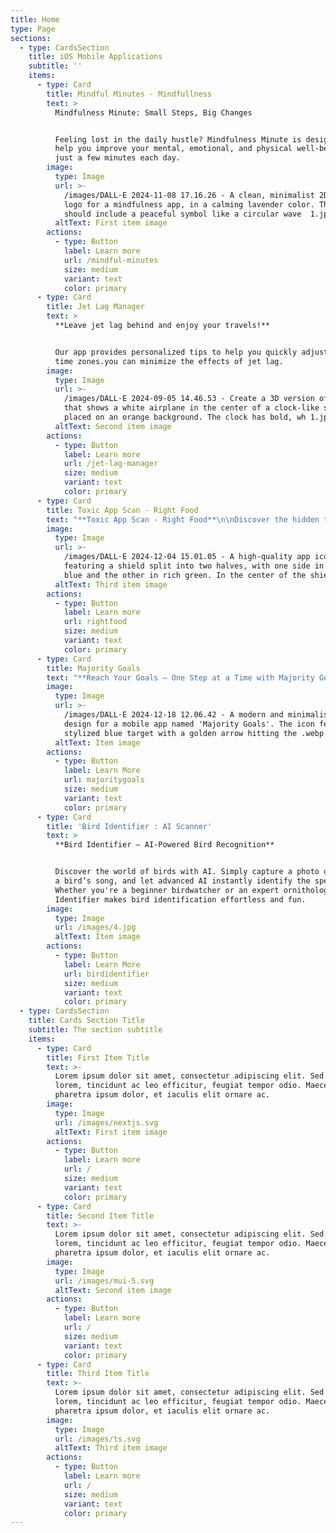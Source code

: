 ```yaml
---
title: Home
type: Page
sections:
  - type: CardsSection
    title: iOS Mobile Applications
    subtitle: ''
    items:
      - type: Card
        title: Mindful Minutes - Mindfullness
        text: >
          Mindfulness Minute: Small Steps, Big Changes


          Feeling lost in the daily hustle? Mindfulness Minute is designed to
          help you improve your mental, emotional, and physical well-being with
          just a few minutes each day.
        image:
          type: Image
          url: >-
            /images/DALL·E 2024-11-08 17.16.26 - A clean, minimalist 2D flat
            logo for a mindfulness app, in a calming lavender color. The design
            should include a peaceful symbol like a circular wave  1.jpg
          altText: First item image
        actions:
          - type: Button
            label: Learn more
            url: /mindful-minutes
            size: medium
            variant: text
            color: primary
      - type: Card
        title: Jet Lag Manager
        text: >
          **Leave jet lag behind and enjoy your travels!**


          Our app provides personalized tips to help you quickly adjust to new
          time zones.you can minimize the effects of jet lag.
        image:
          type: Image
          url: >-
            /images/DALL·E 2024-09-05 14.46.53 - Create a 3D version of an icon
            that shows a white airplane in the center of a clock-like shape,
            placed on an orange background. The clock has bold, wh 1.jpg
          altText: Second item image
        actions:
          - type: Button
            label: Learn more
            url: /jet-lag-manager
            size: medium
            variant: text
            color: primary
      - type: Card
        title: Toxic App Scan - Right Food
        text: "**Toxic App Scan - Right Food**\n\nDiscover the hidden truth in your food with Right Food! Whether you're on a clean eating journey, looking for a reliable calorie counter, or want a gluten-free scanner, Right Food has you covered.\_\n"
        image:
          type: Image
          url: >-
            /images/DALL·E 2024-12-04 15.01.05 - A high-quality app icon
            featuring a shield split into two halves, with one side in vibrant
            blue and the other in rich green. In the center of the shie.webp
          altText: Third item image
        actions:
          - type: Button
            label: Learn more
            url: rightfood
            size: medium
            variant: text
            color: primary
      - type: Card
        title: Majority Goals
        text: "**Reach Your Goals – One Step at a Time with Majority Goals!**\n\n**Majority Goals**\_is your personal habit-building companion designed to make self-improvement simple and achievable. Whether you’re focusing on\_**mental wellness**, boosting\_**productivity**, or improving your\_**fitness routine**, Majority Goals offers bite-sized tasks and daily plans that fit seamlessly into your lifestyle.\n"
        image:
          type: Image
          url: >-
            /images/DALL·E 2024-12-18 12.06.42 - A modern and minimalist icon
            design for a mobile app named 'Majority Goals'. The icon features a
            stylized blue target with a golden arrow hitting the .webp
          altText: Item image
        actions:
          - type: Button
            label: Learn More
            url: majoritygoals
            size: medium
            variant: text
            color: primary
      - type: Card
        title: 'Bird Identifier : AI Scanner'
        text: >
          **Bird Identifier – AI-Powered Bird Recognition**


          Discover the world of birds with AI. Simply capture a photo or record
          a bird’s song, and let advanced AI instantly identify the species.
          Whether you're a beginner birdwatcher or an expert ornithologist, Bird
          Identifier makes bird identification effortless and fun.
        image:
          type: Image
          url: /images/4.jpg
          altText: Item image
        actions:
          - type: Button
            label: Learn More
            url: birdidentifier
            size: medium
            variant: text
            color: primary
  - type: CardsSection
    title: Cards Section Title
    subtitle: The section subtitle
    items:
      - type: Card
        title: First Item Title
        text: >-
          Lorem ipsum dolor sit amet, consectetur adipiscing elit. Sed ante
          lorem, tincidunt ac leo efficitur, feugiat tempor odio. Maecenas
          pharetra ipsum dolor, et iaculis elit ornare ac.
        image:
          type: Image
          url: /images/nextjs.svg
          altText: First item image
        actions:
          - type: Button
            label: Learn more
            url: /
            size: medium
            variant: text
            color: primary
      - type: Card
        title: Second Item Title
        text: >-
          Lorem ipsum dolor sit amet, consectetur adipiscing elit. Sed ante
          lorem, tincidunt ac leo efficitur, feugiat tempor odio. Maecenas
          pharetra ipsum dolor, et iaculis elit ornare ac.
        image:
          type: Image
          url: /images/mui-5.svg
          altText: Second item image
        actions:
          - type: Button
            label: Learn more
            url: /
            size: medium
            variant: text
            color: primary
      - type: Card
        title: Third Item Title
        text: >-
          Lorem ipsum dolor sit amet, consectetur adipiscing elit. Sed ante
          lorem, tincidunt ac leo efficitur, feugiat tempor odio. Maecenas
          pharetra ipsum dolor, et iaculis elit ornare ac.
        image:
          type: Image
          url: /images/ts.svg
          altText: Third item image
        actions:
          - type: Button
            label: Learn more
            url: /
            size: medium
            variant: text
            color: primary
---
```

